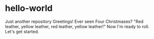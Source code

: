 # hello-world
Just another repository
Greetings! Ever seen Four Christmases? "Red leather, yellow leather, red leather, yellow leather!"  Now I'm ready to roll. Let's get started.
